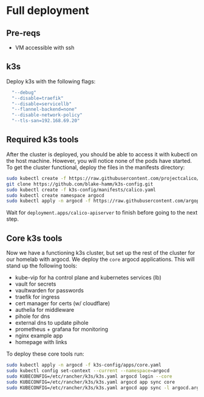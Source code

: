 # Full deployment

## Pre-reqs
- VM accessible with ssh

## k3s
Deploy k3s with the following flags:
```bash
  "--debug"
  "--disable=traefik"
  "--disable=servicellb"
  "--flannel-backend=none"
  "--disable-network-policy"
  "--tls-san=192.168.69.20"
```

## Required k3s tools
After the cluster is deployed, you should be able to access it with kubectl on the host machine. However, you will notice none of the pods have started. To get the cluster functional, deploy the files in the manifests directory:
```bash
sudo kubectl create -f https://raw.githubusercontent.com/projectcalico/calico/v3.27.3/manifests/tigera-operator.yaml
git clone https://github.com/blake-hamm/k3s-config.git
sudo kubectl create -f k3s-config/manifests/calico.yaml
sudo kubectl create namespace argocd
sudo kubectl apply -n argocd -f https://raw.githubusercontent.com/argoproj/argo-cd/stable/manifests/install.yaml
```
Wait for `deployment.apps/calico-apiserver` to finish before going to the next step.

## Core k3s tools
Now we have a functioning k3s cluster, but set up the rest of the cluster for our homelab with argocd. We deploy the `core` argocd applications. This will stand up the following tools:
 - kube-vip for ha control plane and kubernetes services (lb)
 - vault for secrets
 - vaultwarden for passwords
 - traefik for ingress
 - cert manager for certs (w/ cloudflare)
 - authelia for middleware
 - pihole for dns
 - external dns to update pihole
 - prometheus + grafana for monitoring
 - nginx example app
 - homepage with links

 To deploy these core tools run:
 ```bash
 sudo kubectl apply -n argocd -f k3s-config/apps/core.yaml
 sudo kubectl config set-context --current --namespace=argocd
 sudo KUBECONFIG=/etc/rancher/k3s/k3s.yaml argocd login --core
 sudo KUBECONFIG=/etc/rancher/k3s/k3s.yaml argocd app sync core
 sudo KUBECONFIG=/etc/rancher/k3s/k3s.yaml argocd app sync -l argocd.argoproj.io/instance=core
 ```
